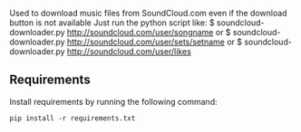 Used to download music files from SoundCloud.com even if the download button is not available
Just run the python script like:
$ soundcloud-downloader.py http://soundcloud.com/user/songname
or
$ soundcloud-downloader.py http://soundcloud.com/user/sets/setname
or
$ soundcloud-downloader.py http://soundcloud.com/user/likes


Requirements
------------

Install requirements by running the following command:

    pip install -r requirements.txt
